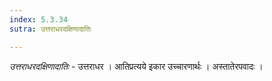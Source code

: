 ```yaml
---
index: 5.3.34
sutra: उत्तराधरदक्षिणादातिः

---
```

_उत्तराधरदक्षिणादातिः_ - उत्तराधर । आतिप्रत्यये इकार उच्चारणार्थः । अस्तातेरपवादः । 